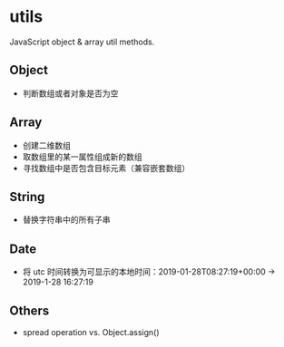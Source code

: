 # utils

JavaScript object &amp; array util methods.

## Object

- 判断数组或者对象是否为空

## Array

- 创建二维数组
- 取数组里的某一属性组成新的数组
- 寻找数组中是否包含目标元素（兼容嵌套数组）

## String

- 替换字符串中的所有子串

## Date

- 将 utc 时间转换为可显示的本地时间：2019-01-28T08:27:19+00:00 -> 2019-1-28 16:27:19

## Others

- spread operation vs. Object.assign()
